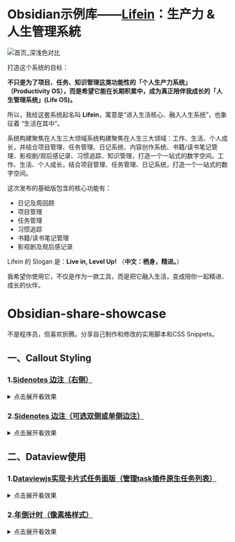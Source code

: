 # Obsidian示例库——[Lifein](https://github.com/ichris007/Obsidian_Lifein)：生产力 & 人生管理系統

![首页_深浅色对比](https://github.com/user-attachments/assets/db70a208-1e20-4dea-8cca-99d7b2cc1f69)

打造这个系统的目标：  

**不只是为了项目、任务、知识管理这类功能性的「个人生产力系统」（Productivity OS），而是希望它能在长期积累中，成为真正陪伴我成长的「人生管理系统」(Life OS)。**

所以，我给这套系统起名叫 **Lifein**，寓意是“进入生活核心、融入人生系统”，也象征着 “生活在其中”。

系统构建聚焦在人生三大领域系统构建聚焦在人生三大领域：工作、生活、个人成长，并结合项目管理、任务管理、日记系统、内容创作系统、书籍/读书笔记管理、影视剧/观后感记录、习惯追踪、知识管理，打造一个一站式的数字空间。工作、生活、个人成长，结合项目管理、任务管理、日记系统，打造一个一站式的数字空间。

这次发布的基础版包含的核心功能有：
- 日记及周回顾
- 项目管理
- 任务管理
- 习惯追踪
- 书籍/读书笔记管理
- 影视剧及观后感记录

Lifein 的 Slogan 是：**Live in, Level Up!**  （**中文：栖身，精进。**）

我希望你使用它，不仅是作为一款工具，而是把它融入生活，变成陪你一起精进、成长的伙伴。

# Obsidian-share-showcase
不是程序员，但喜欢折腾。分享自己制作和修改的实用脚本和CSS Snippets。


## 一、Callout Styling
### 1.[Sidenotes 边注（右侧）](https://github.com/ichris007/obsidian-share-showcase/blob/main/CSS-snippets/Callout%20styling%20-%20Sidenotes_%E5%8F%B3%E8%BE%B9%E6%B3%A8.md)
<details>
  <summary>点击展开看效果</summary>
  
![Callout_Sidenote](https://github.com/user-attachments/assets/0efb1853-2f04-49d5-a665-574d14ed1a51)
</details>

### 2.[Sidenotes 边注（可选双侧或单侧边注）](https://github.com/ichris007/obsidian-share-showcase/blob/main/CSS-snippets/Callout%20styling%20-%20Sidenote_%E5%8F%AF%E9%80%89%E5%8F%8C%E4%BE%A7%E6%88%96%E5%8D%95%E4%BE%A7%E8%BE%B9%E6%B3%A8.md)
<details>
  <summary>点击展开看效果</summary>
  
![双边注](https://github.com/user-attachments/assets/2983cf7b-33d0-4956-8522-128278241bcc)
</details>

## 二、Dataview使用
### 1.[Dataviewjs实现卡片式任务面版（管理task插件原生任务列表）](https://github.com/ichris007/obsidian-share-showcase/blob/main/dataview/Dataviewjs%E5%AE%9E%E7%8E%B0%E5%8D%A1%E7%89%87%E5%BC%8F%E4%BB%BB%E5%8A%A1%E9%9D%A2%E7%89%88%EF%BC%88%E7%AE%A1%E7%90%86task%E6%8F%92%E4%BB%B6%E5%8E%9F%E7%94%9F%E4%BB%BB%E5%8A%A1%E5%88%97%E8%A1%A8%EF%BC%89.md)

<details>
  <summary>点击展开看效果</summary>
  
![卡片式任务面版](https://github.com/user-attachments/assets/023df5f9-b671-426b-b1e1-90a589679dfc)
</details>

### 2.[年倒计时（像素格样式）](https://github.com/ichris007/obsidian-share-showcase/blob/main/dataview/%E5%B9%B4%E5%80%92%E8%AE%A1%E6%97%B6_%E5%83%8F%E7%B4%A0%E6%A0%BC%E6%A0%B7%E5%BC%8F.md)
<details>
  <summary>点击展开看效果</summary>
  
![1747276472135](https://github.com/user-attachments/assets/47ad72b9-7b5f-47a9-a5d9-4a20e469362e)
</details>
